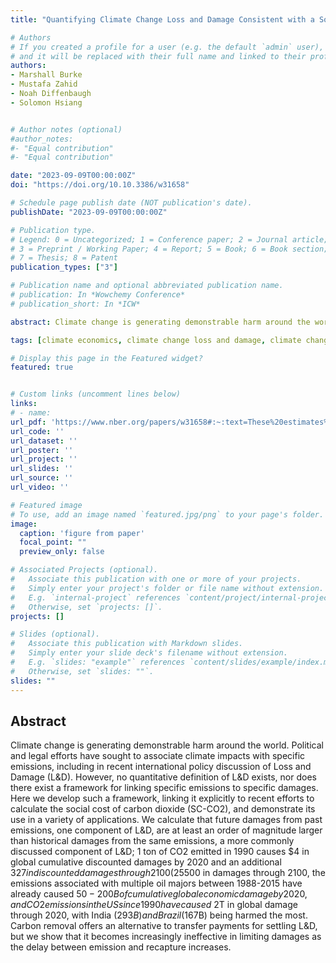 ```yaml
---
title: "Quantifying Climate Change Loss and Damage Consistent with a Social Cost of Greenhouse Gases"

# Authors
# If you created a profile for a user (e.g. the default `admin` user), write the username (folder name) here 
# and it will be replaced with their full name and linked to their profile.
authors:
- Marshall Burke
- Mustafa Zahid
- Noah Diffenbaugh
- Solomon Hsiang


# Author notes (optional)
#author_notes:
#- "Equal contribution"
#- "Equal contribution"

date: "2023-09-09T00:00:00Z"
doi: "https://doi.org/10.10.3386/w31658"

# Schedule page publish date (NOT publication's date).
publishDate: "2023-09-09T00:00:00Z"

# Publication type.
# Legend: 0 = Uncategorized; 1 = Conference paper; 2 = Journal article;
# 3 = Preprint / Working Paper; 4 = Report; 5 = Book; 6 = Book section;
# 7 = Thesis; 8 = Patent
publication_types: ["3"]

# Publication name and optional abbreviated publication name.
# publication: In *Wowchemy Conference*
# publication_short: In *ICW*

abstract: Climate change is generating demonstrable harm around the world. Political and legal efforts have sought to associate climate impacts with specific emissions, including in recent international policy discussion of Loss and Damage (L&D). However, no quantitative definition of L&D exists, nor does there exist a framework for linking specific emissions to specific damages. Here we develop such a framework, linking it explicitly to recent efforts to calculate the social cost of carbon dioxide (SC-CO2), and demonstrate its use in a variety of applications. We calculate that future damages from past emissions, one component of L&D, are at least an order of magnitude larger than historical damages from the same emissions, a more commonly discussed component of L&D; 1 ton of CO2 emitted in 1990 causes $4 in global cumulative discounted damages by 2020 and an additional $327 in discounted damages through 2100 (2% discount rate). These estimates of past and future damages from marginal emissions can be used to calculate L&D for a range of specific emitting activities; for instance, an individual taking one long-haul flight every year for the past decade will generate ~$5500 in damages through 2100, the emissions associated with multiple oil majors between 1988-2015 have already caused $50-200B of cumulative global economic damage by 2020, and CO2 emissions in the US since 1990 have caused ~$2T in global damage through 2020, with India ($293B) and Brazil ($167B) being harmed the most. Carbon removal offers an alternative to transfer payments for settling L&D, but we show that it becomes increasingly ineffective in limiting damages as the delay between emission and recapture increases.

tags: [climate economics, climate change loss and damage, climate change]

# Display this page in the Featured widget?
featured: true


# Custom links (uncomment lines below)
links:
# - name: 
url_pdf: 'https://www.nber.org/papers/w31658#:~:text=These%20estimates%20of%20past%20and,emissions%20associated%20with%20multiple%20oil'
url_code: ''
url_dataset: ''
url_poster: ''
url_project: ''
url_slides: ''
url_source: ''
url_video: ''

# Featured image
# To use, add an image named `featured.jpg/png` to your page's folder. 
image:
  caption: 'figure from paper'
  focal_point: ""
  preview_only: false

# Associated Projects (optional).
#   Associate this publication with one or more of your projects.
#   Simply enter your project's folder or file name without extension.
#   E.g. `internal-project` references `content/project/internal-project/index.md`.
#   Otherwise, set `projects: []`.
projects: []

# Slides (optional).
#   Associate this publication with Markdown slides.
#   Simply enter your slide deck's filename without extension.
#   E.g. `slides: "example"` references `content/slides/example/index.md`.
#   Otherwise, set `slides: ""`.
slides: ""
---
```

## Abstract <br>
Climate change is generating demonstrable harm around the world. Political and legal efforts have sought to associate climate impacts with specific emissions, including in recent international policy discussion of Loss and Damage (L&D). However, no quantitative definition of L&D exists, nor does there exist a framework for linking specific emissions to specific damages. Here we develop such a framework, linking it explicitly to recent efforts to calculate the social cost of carbon dioxide (SC-CO2), and demonstrate its use in a variety of applications. We calculate that future damages from past emissions, one component of L&D, are at least an order of magnitude larger than historical damages from the same emissions, a more commonly discussed component of L&D; 1 ton of CO2 emitted in 1990 causes $4 in global cumulative discounted damages by 2020 and an additional $327 in discounted damages through 2100 (2% discount rate). These estimates of past and future damages from marginal emissions can be used to calculate L&D for a range of specific emitting activities; for instance, an individual taking one long-haul flight every year for the past decade will generate ~$5500 in damages through 2100, the emissions associated with multiple oil majors between 1988-2015 have already caused $50-200B of cumulative global economic damage by 2020, and CO2 emissions in the US since 1990 have caused ~$2T in global damage through 2020, with India ($293B) and Brazil ($167B) being harmed the most. Carbon removal offers an alternative to transfer payments for settling L&D, but we show that it becomes increasingly ineffective in limiting damages as the delay between emission and recapture increases.